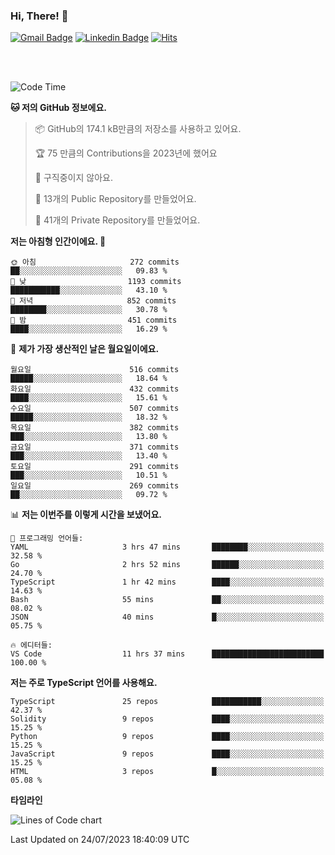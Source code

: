 ### Hi, There! 👋


[![Gmail Badge](https://img.shields.io/badge/-725psh@gmail.com-c14438?style=flat&logo=Gmail&logoColor=white&link=mailto:725psh@gmail.com)](mailto:725psh@gmail.com) 
[![Linkedin Badge](https://img.shields.io/badge/-soohanpark-0072b1?style=flat&logo=Linkedin&logoColor=white&link=https://www.linkedin.com/in/soohanpark/)](https://www.linkedin.com/in/soohanpark/) 
[![Hits](https://hits.seeyoufarm.com/api/count/incr/badge.svg?url=https%3A%2F%2Fgithub.com%2FSoohan-Park&count_bg=%23000000&title_bg=%23828282&icon=gradle.svg&icon_color=%23FFFFFF&title=Visited&edge_flat=false)](https://hits.seeyoufarm.com)  

<br />
<br />

<!--START_SECTION:waka-->
![Code Time](http://img.shields.io/badge/Code%20Time-1%2C149%20hrs%2045%20mins-blue)

**🐱 저의 GitHub 정보에요.** 

> 📦 GitHub의 174.1 kB만큼의 저장소를 사용하고 있어요. 
 > 
> 🏆 75 만큼의 Contributions을 2023년에 했어요
 > 
> 🚫 구직중이지 않아요.
 > 
> 📜 13개의 Public Repository를 만들었어요. 
 > 
> 🔑 41개의 Private Repository를 만들었어요. 
 > 
**저는 아침형 인간이에요. 🐤** 

```text
🌞 아침                     272 commits         ██░░░░░░░░░░░░░░░░░░░░░░░   09.83 % 
🌆 낮　                     1193 commits        ███████████░░░░░░░░░░░░░░   43.10 % 
🌃 저녁                     852 commits         ████████░░░░░░░░░░░░░░░░░   30.78 % 
🌙 밤　                     451 commits         ████░░░░░░░░░░░░░░░░░░░░░   16.29 % 
```
📅 **제가 가장 생산적인 날은 월요일이에요.** 

```text
월요일                      516 commits         █████░░░░░░░░░░░░░░░░░░░░   18.64 % 
화요일                      432 commits         ████░░░░░░░░░░░░░░░░░░░░░   15.61 % 
수요일                      507 commits         █████░░░░░░░░░░░░░░░░░░░░   18.32 % 
목요일                      382 commits         ███░░░░░░░░░░░░░░░░░░░░░░   13.80 % 
금요일                      371 commits         ███░░░░░░░░░░░░░░░░░░░░░░   13.40 % 
토요일                      291 commits         ███░░░░░░░░░░░░░░░░░░░░░░   10.51 % 
일요일                      269 commits         ██░░░░░░░░░░░░░░░░░░░░░░░   09.72 % 
```


📊 **저는 이번주를 이렇게 시간을 보냈어요.** 

```text
💬 프로그래밍 언어들: 
YAML                     3 hrs 47 mins       ████████░░░░░░░░░░░░░░░░░   32.58 % 
Go                       2 hrs 52 mins       ██████░░░░░░░░░░░░░░░░░░░   24.70 % 
TypeScript               1 hr 42 mins        ████░░░░░░░░░░░░░░░░░░░░░   14.63 % 
Bash                     55 mins             ██░░░░░░░░░░░░░░░░░░░░░░░   08.02 % 
JSON                     40 mins             █░░░░░░░░░░░░░░░░░░░░░░░░   05.75 % 

🔥 에디터들: 
VS Code                  11 hrs 37 mins      █████████████████████████   100.00 % 
```

**저는 주로 TypeScript 언어를 사용해요.** 

```text
TypeScript               25 repos            ███████████░░░░░░░░░░░░░░   42.37 % 
Solidity                 9 repos             ████░░░░░░░░░░░░░░░░░░░░░   15.25 % 
Python                   9 repos             ████░░░░░░░░░░░░░░░░░░░░░   15.25 % 
JavaScript               9 repos             ████░░░░░░░░░░░░░░░░░░░░░   15.25 % 
HTML                     3 repos             █░░░░░░░░░░░░░░░░░░░░░░░░   05.08 % 
```



**타임라인**

![Lines of Code chart](https://raw.githubusercontent.com/Soohan-Park/Soohan-Park/master/assets/bar_graph.png)


 Last Updated on 24/07/2023 18:40:09 UTC
<!--END_SECTION:waka-->
